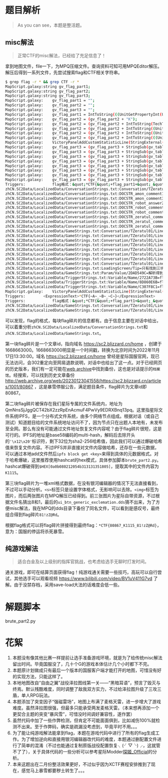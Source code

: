 # 题目解析
> As you can see，本题是整活题。

## misc解法
> 正常CTF的misc解法，已经给了充足信息了！

拿到地图文件，file一下，为MPQ压缩文件。查询资料可知可用MPQEditor解压。
解压后得到一系列文件，先尝试搜索flag和CTF相关字符串。
```bash
$ grep flag -r * && grep CTF -r *
MapScript.galaxy:string gv_flag_part1;
MapScript.galaxy:string gv_flag_part2;
MapScript.galaxy:string gv_flag_part3;
MapScript.galaxy:    gv_flag_part1 = "";
MapScript.galaxy:    gv_flag_part2 = "";
MapScript.galaxy:    gv_flag_part3 = "";
MapScript.galaxy:    gv_flag_part1 = IntToString(((UnitGetPropertyInt(UnitFromId(1), c_unitPropLifeMax, c_unitPropCurrent)+UnitGetPropertyInt(UnitFromId(1), c_unitPropShieldsMax, c_unitPropCurrent))*UnitGetPropertyInt(UnitFromId(1), c_unitPropShieldsMax, c_unitPropCurrent)*UnitGetPropertyInt(UnitFromId(1), c_unitPropShieldsRegen, c_unitPropCurrent)+(UnitGetPropertyInt(UnitFromId(1), c_unitPropLifeMax, c_unitPropCurrent)+UnitGetPropertyInt(UnitFromId(1), c_unitPropShieldsMax, c_unitPropCurrent))*UnitGetPropertyInt(UnitFromId(1), c_unitPropShieldsRegen, c_unitPropCurrent)+(UnitGetPropertyInt(UnitFromId(1), c_unitPropMovementSpeed, c_unitPropCurrent)+UnitGetPropertyInt(UnitFromId(1), c_unitPropLifeRegen, c_unitPropCurrent))*UnitGetPropertyInt(UnitFromId(1), c_unitPropShieldsRegen, c_unitPropCurrent)*10+2*UnitGetPropertyInt(UnitFromId(1), c_unitPropShieldsRegen, c_unitPropCurrent)+UnitGetPropertyInt(UnitFromId(1), c_unitPropMovementSpeed, c_unitPropCurrent)+UnitGetPropertyInt(UnitFromId(1), c_unitPropLifeRegen, c_unitPropCurrent)));
MapScript.galaxy:    gv_flag_part2 = (gv_flag_part2 + "K");
MapScript.galaxy:    gv_flag_part2 = (gv_flag_part2 + IntToString(TechTreeUnitCount(gv_p1_USER, "Zeratul", c_techCountQueuedOrBetter)));
MapScript.galaxy:    gv_flag_part2 = (gv_flag_part2 + IntToString((UnitGetPropertyInt(UnitFromId(1), c_unitPropLifeMax, c_unitPropCurrent)/300)));
MapScript.galaxy:    gv_flag_part2 = (gv_flag_part2 + IntToString((UnitGetPropertyInt(UnitFromId(1), c_unitPropShieldsMax, c_unitPropCurrent)/100)));
MapScript.galaxy:    gv_flag_part2 = (gv_flag_part2 + IntToString(((UnitGetPropertyInt(UnitFromId(1), c_unitPropLifeMax, c_unitPropCurrent)+UnitGetPropertyInt(UnitFromId(1), c_unitPropShieldsMax, c_unitPropCurrent))/80)));
MapScript.galaxy:    VictoryPanelAddCustomStatisticLine(StringExternal("Param/Value/2DAD549C"), StringToText(("*CTF{" + gv_flag_part1 + "_" + gv_flag_part2 + "_" + gv_flag_part3 + "}")));
MapScript.galaxy:    gv_flag_part3 = (gv_flag_part3 + StringSub(gv_table, (UnitGetPropertyInt(UnitFromId(73), c_unitPropLife, c_unitPropCurrent)%71), (UnitGetPropertyInt(UnitFromId(73), c_unitPropLife, c_unitPropCurrent)%71)));
MapScript.galaxy:    gv_flag_part3 = (gv_flag_part3 + StringSub(gv_table, (UnitGetPropertyInt(UnitFromId(329), c_unitPropLife, c_unitPropCurrent)+1), (UnitGetPropertyInt(UnitFromId(329), c_unitPropLife, c_unitPropCurrent)+1)));
MapScript.galaxy:    gv_flag_part3 = (gv_flag_part3 + StringSub(gv_table, (UnitGetPropertyInt(UnitFromId(326), c_unitPropLife, c_unitPropCurrent)/10+13), (UnitGetPropertyInt(UnitFromId(326), c_unitPropLife, c_unitPropCurrent)/10+13)));
MapScript.galaxy:    gv_flag_part3 = (gv_flag_part3 + StringSub(gv_table, ((UnitGetPropertyInt(UnitFromId(1), c_unitPropMovementSpeed, c_unitPropCurrent)+3)*(UnitGetPropertyInt(UnitFromId(1), c_unitPropMovementSpeed, c_unitPropCurrent)+3)), ((UnitGetPropertyInt(UnitFromId(1), c_unitPropMovementSpeed, c_unitPropCurrent)+3)*(UnitGetPropertyInt(UnitFromId(1), c_unitPropMovementSpeed, c_unitPropCurrent)+3))));
MapScript.galaxy:    gv_flag_part3 = (gv_flag_part3 + StringSub(gv_table, (UnitGetPropertyInt(UnitFromId(1560), c_unitPropLife, c_unitPropCurrent)%69), (UnitGetPropertyInt(UnitFromId(1560), c_unitPropLife, c_unitPropCurrent)%69)));
MapScript.galaxy:    gv_flag_part3 = (gv_flag_part3 + StringSub(gv_table, (UnitGetPropertyInt(UnitFromId(1), c_unitPropLifeMax, c_unitPropCurrent)/2-66), (UnitGetPropertyInt(UnitFromId(1), c_unitPropLifeMax, c_unitPropCurrent)/2-66)));
MapScript.galaxy:    gv_flag_part3 = (gv_flag_part3 + StringSub(gv_table, (UnitGetPropertyInt(UnitFromId(1), c_unitPropShieldsMax, c_unitPropCurrent)/2+4), (UnitGetPropertyInt(UnitFromId(1), c_unitPropShieldsMax, c_unitPropCurrent)/2+4)));
MapScript.galaxy:    gv_flag_part3 = (gv_flag_part3 + StringSub(gv_table, (SquareRootI(UnitGetPropertyInt(UnitFromId(192), c_unitPropLife, c_unitPropCurrent))+9), (SquareRootI(UnitGetPropertyInt(UnitFromId(192), c_unitPropLife, c_unitPropCurrent))+9)));
Triggers:            flag格式：&quot;*CTF{&quot;+flag_part1+&quot;_&quot;+flag_part2+&quot;_&quot;+flag_part3+&quot;}&quot;
zhCN.SC2Data/LocalizedData/ConversationStrings.txt:﻿Conversation/TZeratul01/Line00047=flag的第一块碎片！真相很快就会揭开。
zhCN.SC2Data/LocalizedData/ConversationStrings.txt:DOCSTR_amon_comment1=毁灭已然降临！你无法从那里找到任何flag碎片！
zhCN.SC2Data/LocalizedData/ConversationStrings.txt:DOCSTR_amon_comment3=你的助手也离你而去，看你还如何获取flag！
zhCN.SC2Data/LocalizedData/ConversationStrings.txt:DOCSTR_robot_answer2=正在沟通圣堂武士文献馆······已获取第一块flag碎片！
zhCN.SC2Data/LocalizedData/ConversationStrings.txt:DOCSTR_robot_comment1=尊敬的泽拉图大人，您好！雷诺先生派我来协助你解 析flag碎片，希望我们的共同努力能够顺利达成目标。
zhCN.SC2Data/LocalizedData/ConversationStrings.txt:DOCSTR_robot_comment3=正在检索本机缓存，成功命中！已获得第二块flag碎 片！
zhCN.SC2Data/LocalizedData/ConversationStrings.txt:DOCSTR_zeratul_comment1=第一块flag碎片是一个文章id，指向域名https://sc2.blizzard.cn/home，创建于1668663000。
zhCN.SC2Data/LocalizedData/ConversationStrings.txt:DOCSTR_zeratul_comment2=第二块flag碎片被保存在我们星际专属的文件系统 内，地址为QmNnsSjJggQCT42bX2zzRpEnAcmuF4PwVy9EDRXBnq13pq。
zhCN.SC2Data/LocalizedData/ConversationStrings.txt:DOCSTR_zeratul_comment3=不，我已经窥见了最后一块flag碎片。就刻在石头 上。
zhCN.SC2Data/LocalizedData/GameStrings.txt:Conversation/TZeratul01/Line00002=不错，可这些只是flag的碎片。我必须继续寻找 。
zhCN.SC2Data/LocalizedData/GameStrings.txt:Conversation/TZeratul01/Line00005=或许只是只言片语。我无法合成这个flag。但是 我知道有人做得到：*CTF的出题人！
zhCN.SC2Data/LocalizedData/GameStrings.txt:Conversation/TZeratul01/Line00013=你或许能洞悉flag的真义，泽拉图——但你无法逃 脱我们都必须面对的厄运！
zhCN.SC2Data/LocalizedData/GameStrings.txt:Conversation/TZeratul01/Line00027=flag的第二块碎片！任务就要完成了。
zhCN.SC2Data/LocalizedData/GameStrings.txt:Conversation/TZeratul01/Line00046=flag被分为几块残片，保存在不同的圣殿里。我 必须收集它们，再尽快逃脱这个世界。
zhCN.SC2Data/LocalizedData/GameStrings.txt:Conversation/TZeratul01/Line00048=flag的最后一块碎片。上面写着：<n/><IMG path="Assets\Textures\btn-number-8.dds" height="32" width="32" alignment="absolutemiddle"/><IMG path="Assets\Textures\btn-number-1.dds" height="32" width="32" alignment="absolutemiddle"/> <IMG path="Assets\Textures\ui_btn_generic_exclemation.dds" height="32" width="32" alignment="absolutemiddle"/><IMG path="dds\3e5.dds" height="32" width="32" alignment="absolutemiddle"/><IMG path="dds\795.dds" height="32" width="32" alignment="absolutemiddle"/><s val="Kicker_Refinery">R</s><s val="Warning">d</s>
zhCN.SC2Data/LocalizedData/GameStrings.txt:Conversation/TZeratul01/Line00054=凯瑞甘和我都是为flag而来。有了您的帮助，希 望我们能够抢先一步。
zhCN.SC2Data/LocalizedData/GameStrings.txt:Conversation/TZeratul01/Line00064=我无法合成flag碎片。但我知道有人做得到：*CTF的出题人。
zhCN.SC2Data/LocalizedData/GameStrings.txt:LoadingScreen/Tip=只有找到三块flag碎片，才能合成真正的flag。
zhCN.SC2Data/LocalizedData/GameStrings.txt:Param/Value/2DAD549C=解析得到flag
zhCN.SC2Data/LocalizedData/TriggerStrings.txt:Variable/Name/2722A73B=flag_part3
zhCN.SC2Data/LocalizedData/TriggerStrings.txt:Variable/Name/8D860E6B=flag_part1
zhCN.SC2Data/LocalizedData/TriggerStrings.txt:Variable/Name/C307F8C1=flag_part2
MapScript.galaxy:    VictoryPanelAddCustomStatisticLine(StringExternal("Param/Value/2DAD549C"), StringToText(("*CTF{" + gv_flag_part1 + "_" + gv_flag_part2 + "_" + gv_flag_part3 + "}")));
Triggers:        <ExpressionText>*CTF{~A~_~B~_~C~}</ExpressionText>
Triggers:            flag格式：&quot;*CTF{&quot;+flag_part1+&quot;_&quot;+flag_part2+&quot;_&quot;+flag_part3+&quot;}&quot;
zhCN.SC2Data/LocalizedData/GameStrings.txt:Conversation/TZeratul01/Line00005=或许只是只言片语。我无法合成这个flag。但是 我知道有人做得到：*CTF的出题人！
zhCN.SC2Data/LocalizedData/GameStrings.txt:Conversation/TZeratul01/Line00064=我无法合成flag碎片。但我知道有人做得到：*CTF的出题人。
```
可以发现，flag的格式，每块flag碎片的信息都有。由于信息主要在对话中给出，可以着重分析`zhCN.SC2Data/LocalizedData/ConversationStrings.txt`和`zhCN.SC2Data/LocalizedData/GameStrings.txt`。

第一块flag碎片是一个文章id，指向域名 https://sc2.blizzard.cn/home ，创建于1668663000。1668663000明显是一个时间戳，转换为北京时间为2022年11月17日13:30:00。域名 https://sc2.blizzard.cn/home 曾经是星际国服官网，现已无法访问，会302重定向至网易退款说明，对话中也给出了这一点。对于已经网页的历史版本，我们有一定可能在[web archive](http://web.archive.org/)中找到备份，这也是对话提示的`档案馆`。经搜索，可以找到历史文章备份 http://web.archive.org/web/20230123041558/https://sc2.blizzard.cn/articles/1001/80867 ，这是暴雪停服公告，满足题目条件，flag碎片为文章id即80867。

第二块flag碎片被保存在我们星际专属的文件系统内，地址为QmNnsSjJggQCT42bX2zzRpEnAcmuF4PwVy9EDRXBnq13pq。这里指星际文件系统IPFS，是一个分布式文件系统，由多个网络节点组成。根据对话（或自己测试）知道题目给的文件系统地址访问不了，因为节点只在出题人本地有，未发布至全网。那么有没有可能通过文件地址恢复文件内容呢？由于flag碎片很短，这是可行的。IPFS的地址是base58编码的multi-hash，解码后去除开头的`'\x12\x20'`标识符，剩下32位为sha2-256哈希值，因此我们可以通过爆破哈希值来恢复文件内容。不过IPFS并非直接对文件内容做哈希，还存在一些元数据，可以通过本地add文件然后`ipfs block get <key>`来得到具体的元数据格式。对于哈希爆破，这里推荐使用hashcat的hex模式，具体参加脚本`brute_part2.py`。hashcat爆破得到`$HEX[0a0b080212054b313131351805]`，提取其中的文件内容为`K1115`。

第三块flag碎片为一堆xml格式数据，在没有银河编辑器的情况下无法直接看到，不过可以手动分析。`<s>`标签只是设置字体格式，无影响可以去除。`<img>`标签为图片，而后两张图片在MPQ解压已经得到。前三张图片为星际自带资源，不过根据文件名猜出8和1，最后的`ui_btn_generic_exclemation.dds`猜不出来，为了方便misc解法，我在MPQ的dds目录下备份了同名文件，可以看到是感叹号，最终组合得到flag碎片`81!zZ@Rd`。

根据flag格式可以将flag碎片拼接得到最终flag：`*CTF{80867_K1115_81!zZ@Rd}`，意为：国服的停运将杀死暴雪。


## 纯游戏解法
> 适合白金及以上级别的指挥官挑战，也考虑给选手无聊时打发时间。

通关游戏，即可在结算页面获得flag！纯游戏通关需要一些技巧，高玩可以自行尝试，其他选手可以观看视频 https://www.bilibili.com/video/BV1uV411G7vd 了解。由于没禁存档，采用save-load大法的话难度会低一些。

# 解题脚本
brute_part2.py

# 花絮
1. 本题没有像其他比赛一样提前让选手准备游戏环境，就是为了给传统misc解法留出时间。毕竟国服没了，几十个G的游戏本体估计几个小时都下不完。
2. 本题原计划做成只有最后一个版本的国服客户端才能打开的地图，可惜没有好的实现方法，只能这样了。
3. 本地地图改自“自由之翼”战役泽拉图线第一关——“黑暗耳语”，预言了毁灭与终焉。默认残酷难度，同时调整了敌我双方实力，不过给泽拉图升级了三攻三盾，单人RPG玩法。
4. 本题添加了突变因子“强磁雷场”，地图上布满了麦格天雷，进一步增大了游戏难度。虽然泽拉图很强，但最多只能承受两发麦格天雷。（本来想再添加一个更契合主题的突变“暴风雪”，可惜没时间调好兼容性，遂作罢）
5. 虽然代码中加了一些作弊检测，但肯定不可能面面俱到，比如减伤100%就检测不出来。至于作弊码，确实是疏漏没考虑到，毕竟平时不用。。。
6. 为了能让纯游戏解法能拿到flag，本题在游戏代码中进行了所有的flag生成工作。为了增加逆向和直接用银河编辑器改代码的难度，本题通过删配置文件进行了简单的混淆（不过也能通过复制原版战役配置恢复╮(╯▽╰)╭，这就管不了了），关于具体代码的一些分析可以参考星际Modder[探姬_Official](https://www.bilibili.com/video/BV1hp4y1G7uc)的分析。
7. 本来这题出在二月份整活效果更好，不过似乎因为XCTF赛程安排推到了现在，感觉马上暴雪都要秽土转生了。。。
